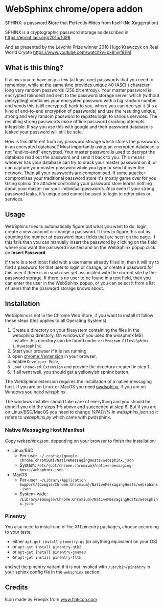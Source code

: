 <!--
SPDX-FileCopyrightText: 2018, Marsiske Stefan 

SPDX-License-Identifier: CC-BY-SA-4.0
-->

# WebSphinx chrome/opera addon

SPHINX: a password **S**tore that **P**erfectly **H**ides from **I**tself
(**N**o **X**aggeration)

SPHINX is a cryptographic password storage as described in
https://eprint.iacr.org/2015/1099

And as presented by the Levchin Prize winner 2018 Hugo Krawczyk on
Real World Crypto https://www.youtube.com/watch?v=px8hiyf81iM

## What is this thing?

It allows you to have only a few (at least one) passwords that you
need to remember, while at the same time provides unique 40 (ASCII)
character long very random passwords (256 bit entropy). Your master
password is encrypted (blinded) and sent to the password storage
server which (without decrypting) combines your encrypted password
with a big random number and sends this (still encrypted) back to you,
where you can decrypt it (it's a kind of end-to-end encryption of
passwords) and use the resulting unique, strong and very random
password to register/login to various services. The resulting strong
passwords make offline password cracking attempts infeasible. If say
you use this with google and their password database is leaked your
password will still be safe.

How is this different from my password storage which stores the
passwords in an encrypted database? Most importantly using an
encrypted database is not "end-to-end" encrypted. Your master password
is used to decrypt the database read out the password and send it back
to you. This means whoever has your database can try to crack your
master password on it, or can capture your master password while you
type or send it over the network. Then all your passwords are
compromised. If some attacker compromises your traditional password
store it's mostly game over for you. Using sphinx the attacker
controlling your password store learns nothing about your master nor
your individual passwords. Also even if your strong password leaks,
it's unique and cannot be used to login to other sites or services.

## Usage

WebSphinx tries to automatically figure out what you want to do: login, create
a new account or change a password. It tries to figure this out by counting the
number of password input fields that are seen on the page. If this fails then
you can manually insert the password by clicking on the field where you want
the password inserted and on the WebSphinx popup click on **Insert Password**.

If there is a text input field with a username already filled in, then it will
try to find a password for that user to login or change, or create a password
for this user if there is no such user yet associated with the current site by
the password storage. If there is no user to be found in a text field, then you
can enter the user in the WebSphinx popup, or you can select it from a list of
users that the password storage knows about.

## Installation

WebSphinx is not in the Chrome Web Store, if you want to install itt
follow these steps (this applies to all Operating Systems):

 1. Create a directory on your filesystem containing the files in the
    websphinx directory. On windows if you used the winsphinx MSI
    installer this directory can be found under `c:\Program Files\Sphinx 1.0\websphinx`.
 2. Start your browser if it is not running,
 3. open [chrome://extension](chrome://extension) in your browser,
 4. enable `Developer Mode`,
 5. `Load Unpacked Extension` and provide the directory created in step 1.,
 6. If all went well, you should get a yellowyish sphinx button.

The WebSphinx extension requires the installation of a native
messaging host. If you are on Linux or MacOS you
need [pwdsphinx](https://github.com/stef/pwdsphinx), if you are on
Windows you need [winsphinx](https://github.com/stef/winsphinx).

The windows installer should take care of everything and you should be
done if you did the steps 1-5 above and succeeded at step 6. But if
you are on Linux/BSD/MacOS you need to change *%PATH%* in
*websphinx.json* so it refers to *websphinx.py* which came with
pwdsphinx.

### Native Messaging Host Manifest

Copy *websphinx.json*, depending on your browser to finish the installation:

- Linux/BSD
  - Per-user: `~/.config/{google-chrome,chromium}/NativeMessagingHosts/websphinx.json`
  - System: `/etc/{opt/chrome,chromium}/native-messaging-hosts/websphinx.json`
- MacOS
  - Per-user: `~/Library/Application Support/{Google/Chrome,Chromium}/NativeMessagingHosts/websphinx.json`
  - System-wide: `/Library/{Google/Chrome,Chromium}/NativeMessagingHosts/websphinx.json`

### Pinentry

You also need to install one of the X11 pinentry packages, choose according to your taste:
 - either `apt-get install pinentry-qt` (or anything equivalent on your OS)
 - or `apt-get install pinentry-gtk2`
 - or `apt-get install pinentry-gnome3`
 - or `apt-get install pinentry-fltk`

and set the pinentry variant if it is not invoked with
`/usr/bin/pinentry` in your sphinx config file in the `websphinx`
section.

## Credits

Icon made by Freepik from www.flaticon.com
